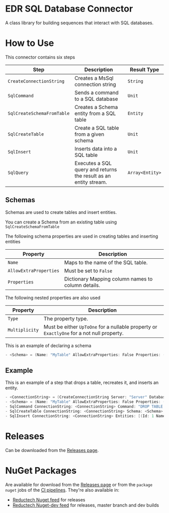 # EDR SQL Database Connector

A class library for building sequences that interact with SQL databases.

# How to Use

This connector contains six steps

|Step|Description|Result Type|
|-|-|-|
|`CreateConnectionString`|Creates a MsSql connection string|`String`|
|`SqlCommand`|Sends a command to a SQL database|`Unit`|
|`SqlCreateSchemaFromTable`|Creates a Schema entity from a SQL table|`Entity`|
|`SqlCreateTable`|Create a SQL table from a given schema|`Unit`|
|`SqlInsert`|Inserts data into a SQL table|`Unit`|
|`SqlQuery`|Executes a SQL query and returns the result as an entity stream.|`Array<Entity>`|

## Schemas

Schemas are used to create tables and insert entities.

You can create a Schema from an existing table using `SqlCreateSchemaFromTable`

The following schema properties are used in creating tables and inserting entities

|Property|Description|
|-|-|
|`Name`|Maps to the name of the SQL table.|
|`AllowExtraProperties`|Must be set to `False`|
|`Properties`|Dictionary Mapping column names to column details.|

The following nested properties are also used

|Property|Description|
|-|-|
|`Type`|The property type.|
|`Multiplicity`|Must be either `UpToOne` for a nullable property or `ExactlyOne` for a not null property.|

This is an example of declaring a schema
```scala
- <Schema> = (Name: "MyTable" AllowExtraProperties: False Properties: (Id: (Type: SchemaPropertyType.Integer Multiplicity: Multiplicity.ExactlyOne) Name: (Type: SchemaPropertyType.String Multiplicity: Multiplicity.UpToOne)))
```

## Example

This is an example of a step that drops a table, recreates it, and inserts an entity.

```scala
- <ConnectionString> = (CreateConnectionString Server: "Server" Database: "Database" UserName: "UserName" Password: "Password")
- <Schema> = (Name: "MyTable" AllowExtraProperties: False Properties: (Id: (Type: SchemaPropertyType.Integer Multiplicity: Multiplicity.ExactlyOne) Name: (Type: SchemaPropertyType.String Multiplicity: Multiplicity.UpToOne)))
- SqlCommand ConnectionString: <ConnectionString> Command: "DROP TABLE IF EXISTS MyTable" DatabaseType: 'SQLite'
- SqlCreateTable ConnectionString: <ConnectionString> Schema: <Schema> DatabaseType: 'SQLite'
- SqlInsert ConnectionString: <ConnectionString> Entities: [(Id: 1 Name:'Name1' ) (Id: 2 Name:'Name2')] Schema: <Schema> DatabaseType: 'SQLite'
```


# Releases

Can be downloaded from the [Releases page](https://gitlab.com/reductech/edr/connectors/sql/-/releases).

# NuGet Packages

Are available for download from the [Releases page](https://gitlab.com/reductech/edr/connectors/sql/-/releases)
or from the `package nuget` jobs of the [CI pipelines](https://gitlab.com/reductech/edr/connectors/sql/-/pipelines). They're also available in:

- [Reductech Nuget feed](https://gitlab.com/reductech/nuget/-/packages) for releases
- [Reductech Nuget-dev feed](https://gitlab.com/reductech/nuget-dev/-/packages) for releases, master branch and dev builds
